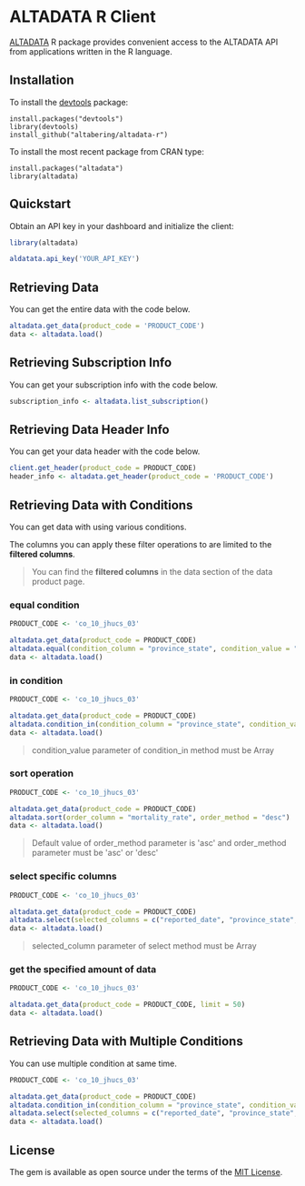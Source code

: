 # ALTADATA R Client

[ALTADATA](https://www.altadata.io) R package provides convenient access to the ALTADATA API from applications written in the R language.

## Installation

To install the [devtools](https://cran.r-project.org/package=devtools) package:

    install.packages("devtools")
    library(devtools)
    install_github("altabering/altadata-r")

To install the most recent package from CRAN type:

    install.packages("altadata")
    library(altadata)

## Quickstart

Obtain an API key in your dashboard and initialize the client:

```r
library(altadata)

aldatata.api_key('YOUR_API_KEY')
```

## Retrieving Data

You can get the entire data with the code below.

```r
altadata.get_data(product_code = 'PRODUCT_CODE')
data <- altadata.load()
```

## Retrieving Subscription Info

You can get your subscription info with the code below.

```r
subscription_info <- altadata.list_subscription()
```

## Retrieving Data Header Info

You can get your data header with the code below.

```r
client.get_header(product_code = PRODUCT_CODE)
header_info <- altadata.get_header(product_code = 'PRODUCT_CODE')
```

## Retrieving Data with Conditions

You can get data with using various conditions.

The columns you can apply these filter operations to are limited to the **filtered columns**.

> You can find the **filtered columns** in the data section of the data product page.

### equal condition

```r
PRODUCT_CODE <- 'co_10_jhucs_03'

altadata.get_data(product_code = PRODUCT_CODE)
altadata.equal(condition_column = "province_state", condition_value = "Alabama")
data <- altadata.load()
```

### in condition

```r
PRODUCT_CODE <- 'co_10_jhucs_03'

altadata.get_data(product_code = PRODUCT_CODE)
altadata.condition_in(condition_column = "province_state", condition_value = c("Utah", "Alabama"))
data <- altadata.load()
```

> condition_value parameter of condition_in method must be Array

### sort operation

```r
PRODUCT_CODE <- 'co_10_jhucs_03'

altadata.get_data(product_code = PRODUCT_CODE)
altadata.sort(order_column = "mortality_rate", order_method = "desc")
data <- altadata.load()
```

> Default value of order_method parameter is 'asc' and order_method parameter must be 'asc' or 'desc'


### select specific columns

```r
PRODUCT_CODE <- 'co_10_jhucs_03'

altadata.get_data(product_code = PRODUCT_CODE)
altadata.select(selected_columns = c("reported_date", "province_state", "population"))
data <- altadata.load()
```

> selected_column parameter of select method must be Array

### get the specified amount of data

```r
PRODUCT_CODE <- 'co_10_jhucs_03'

altadata.get_data(product_code = PRODUCT_CODE, limit = 50)
data <- altadata.load()
```

## Retrieving Data with Multiple Conditions

You can use multiple condition at same time.

```r
PRODUCT_CODE <- 'co_10_jhucs_03'

altadata.get_data(product_code = PRODUCT_CODE)
altadata.condition_in(condition_column = "province_state", condition_value = c("Utah", "Alabama"))
altadata.select(selected_columns = c("reported_date", "province_state", "population"))
data <- altadata.load()
```

## License

The gem is available as open source under the terms of the [MIT License](https://github.com/altabering/altadata-r/blob/master/LICENSE).